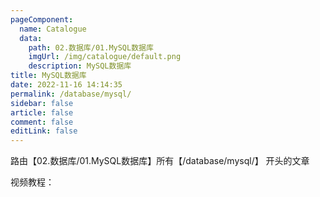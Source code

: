 ```yaml
---
pageComponent: 
  name: Catalogue
  data: 
    path: 02.数据库/01.MySQL数据库
    imgUrl: /img/catalogue/default.png
    description: MySQL数据库
title: MySQL数据库
date: 2022-11-16 14:14:35
permalink: /database/mysql/
sidebar: false
article: false
comment: false
editLink: false
---
```


路由【02.数据库/01.MySQL数据库】所有【/database/mysql/】 开头的文章

视频教程：
